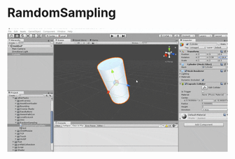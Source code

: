 # RamdomSampling
<img src="https://github.com/shinn716/RamdomSampling/blob/master/ezgif.com-optimize.gif" /></a>
